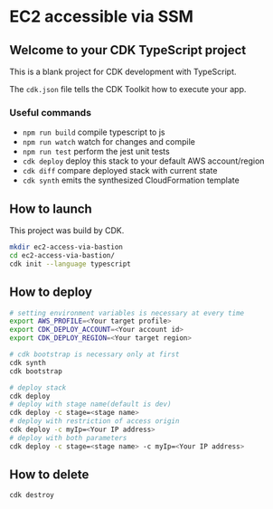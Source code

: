 # EC2 accessible via SSM

## Welcome to your CDK TypeScript project

This is a blank project for CDK development with TypeScript.

The `cdk.json` file tells the CDK Toolkit how to execute your app.

### Useful commands

- `npm run build` compile typescript to js
- `npm run watch` watch for changes and compile
- `npm run test` perform the jest unit tests
- `cdk deploy` deploy this stack to your default AWS account/region
- `cdk diff` compare deployed stack with current state
- `cdk synth` emits the synthesized CloudFormation template

## How to launch

This project was build by CDK.

```bash
mkdir ec2-access-via-bastion
cd ec2-access-via-bastion/
cdk init --language typescript
```

## How to deploy

```bash
# setting environment variables is necessary at every time
export AWS_PROFILE=<Your target profile>
export CDK_DEPLOY_ACCOUNT=<Your account id>
export CDK_DEPLOY_REGION=<Your target region>

# cdk bootstrap is necessary only at first
cdk synth
cdk bootstrap

# deploy stack
cdk deploy
# deploy with stage name(default is dev)
cdk deploy -c stage=<stage name>
# deploy with restriction of access origin
cdk deploy -c myIp=<Your IP address>
# deploy with both parameters
cdk deploy -c stage=<stage name> -c myIp=<Your IP address>
```

## How to delete

```bash
cdk destroy
```
